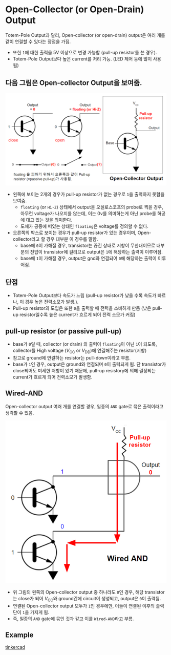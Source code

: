 # Open-Collector (or Open-Drain) Output

Totem-Pole Output과 달리, Open-collector (or open-drain) output은 여러 개를 같이 연결할 수 있다는 장점을 가짐.

* 또한 `1`에 대한 출력을 5V 이상으로 변경 가능함 (pull-up resistor를 쓴 경우).
* Totem-Pole Output보다 높은 current를 처리 가능. (LED 제어 등에 많이 사용됨)


## 다음 그림은 Open-collector Output을 보여줌.
![open-collector_output](imgs/open_collector_output_pullup_resistor.png)

* 왼쪽에 보이는 2개의 경우가 pull-up resistor가 없는 경우로 `1`을 출력하지 못함을 보여줌.
    * `floating` (or `Hi-Z`) 상태에서 output을 오실로스코프의 probe로 찍을 경우, 아무런     voltage가 나오지를 않는데, 이는 0v를 의미하는게 아닌 probe를 허공에 대고 있는 것을 의미한다. 
    * 도체가 공중에 떠있는 상태인 `floating`은 voltage를 정의할 수 없다.
* 오른쪽의 박스로 보이는 경우가 pull-up resistor가 있는 경우이며, Open-collector라고 할 경우 대부분 이 경우를 말함.
    * base에 `0`이 가해질 경우, transistor는 끊긴 상태로 저항이 무한대이므로 대부분의 전압이 transistor에 걸리므로 output은 `1`에 해당하는 출력이 이루어짐.
    * base에 `1`이 가해질 경우, output은 gnd와 연결되어 `0`에 해당하는 출력이 이루어짐.


## 단점
* Totem-Pole Output보다 속도가 느림 (pull-up resistor가 낮을 수록 속도가 빠르나, 이 경우 높은 전력소모가 발생.).
* Pull-up resistor의 도입은 또한 `0`을 출력할 때 전력을 소비하게 만듬 (낮은 pull-up resistor일수록 높은 current가 흐르게 되어 전력 소모가 커짐)

## pull-up resistor (or passive pull-up)

* base가 `0`일 때, collector (or drain) 의 출력이 `floating`이 아닌 `1`이 되도록, collector를 High voltage ($V_\text{CC}$ or $V_\text{DD}$)에 연결해주는 resistor(저항)
* 참고로 ground에 연결하는 resistor는 pull-down이라고 부름.
* base가 `1`인 경우, output은 ground와 연결되며 `0`이 출력되게 됨. 단 transistor가 close되어도 미세한 저항이 있기 때문에, pull-up resistory에 의해 결정되는 current가 흐르게 되어 전력소모가 발생함.

## Wired-AND

Open-collector output 여러 개를 연결할 경우, 일종의 `AND` gate로 묶은 출력이라고 생각할 수 있음.

![wired-and](imgs/wired_and_open_collector.png)

* 위 그림의 왼쪽의 Open-collector output 중 하나라도 `0`인 경우, 해당 transistor는 close가 되어 $V_\text{CC}$와 ground간에 circuit이 생성되고, output은 `0`이 출력됨.
* 연결된 Open-collector output 모두가 `1`인 경우에만, 이들이 연결된 이후의 출력단이 `1`을 가지게 됨.
* 즉, 일종의 `AND` gate에 묶인 것과 같고 이를 `Wired-AND`라고 부름.

## Example

[tinkercad](https://www.tinkercad.com/things/0AQ8twrT2TE)